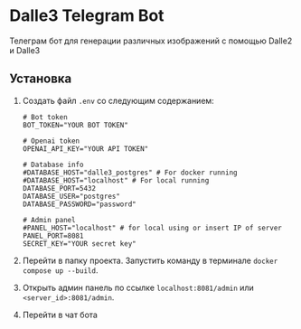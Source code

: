 # Dalle3 Telegram Bot

Телеграм бот для генерации различных изображений с помощью Dalle2 и Dalle3

## Установка

1. Создать файл `.env` со следующим содержанием:
   ```plaintext
   # Bot token
   BOT_TOKEN="YOUR BOT TOKEN"

   # Openai token
   OPENAI_API_KEY="YOUR API TOKEN"

   # Database info
   #DATABASE_HOST="dalle3_postgres" # For docker running
   #DATABASE_HOST="localhost" # For local running
   DATABASE_PORT=5432
   DATABASE_USER="postgres"
   DATABASE_PASSWORD="password"

   # Admin panel
   #PANEL_HOST="localhost" # for local using or insert IP of server
   PANEL_PORT=8081
   SECRET_KEY="YOUR secret key"
   ```

2. Перейти в папку проекта. Запустить команду в терминале `docker compose up --build`.

3. Открыть админ панель по ссылке `localhost:8081/admin` или `<server_id>:8081/admin`.

4. Перейти в чат бота
